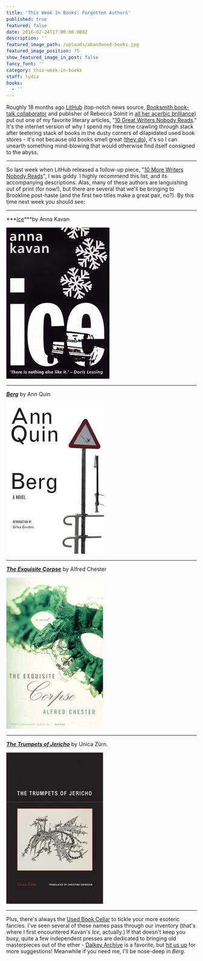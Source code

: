 ```yaml
---
title: 'This Week In Books: Forgotten Authors'
published: true
featured: false
date: 2016-02-24T17:00:00.000Z
description: ''
featured_image_path: /uploads/abandoned-books.jpg
featured_image_position: 75
show_featured_image_in_post: false
fancy_font: ''
category: this-week-in-books
staff: lydia
books:
  - ''
---
```


Roughly 18 months ago [LitHub](https://lithub.com/) (top-notch news source, [Booksmith book-talk collaborator](https://lithub.com/?s=brookline+booksmith) and publisher of Rebecca Solnit in [all her acerbic brilliance](https://lithub.com/80-books-no-woman-should-read/)) put out one of my favorite literary articles, "[10 Great Writers Nobody Reads](https://lithub.com/ten-great-writers-nobody-reads/)." It's the internet version of why I spend my free time crawling through stack after teetering stack of books in the dusty corners of dilapidated used book stores - it's not because old books smell great ([they do](https://emilygould.tumblr.com/post/86237068875/three-fragrances-for-people-who-love-old-book)), it's so I can unearth something mind-blowing that would otherwise find itself consigned to the abyss.

---

So last week when LitHub released a follow-up piece, "[10 More Writers Nobody Reads](https://lithub.com/10-more-writers-nobody-reads/)", I was giddy. I highly recommend this list, and its accompanying descriptions. Alas, many of these authors are languishing out of print (for now!), but there are several that we'll be bringing to Brookline post-haste (and the first two titles make a great pair, no?). By this time next week you should see:

---

***[Ice](https://www.brooklinebooksmith-shop.com/book/9780720612684)***by Anna Kavan

![](/uploads/versions/9780720612684---x----273-400x---.jpg)

---

[***Berg***](https://www.brooklinebooksmith-shop.com/book/9781564783028) by Ann Quin

![](/uploads/versions/9781564783028---x----258-400x---.jpg)

---

[***The Exquisite Corpse***](https://www.brooklinebooksmith-shop.com/book/9781574231977) by Alfred Chester

![](/uploads/versions/9781574231977---x----256-400x---.jpg)

---

***[The Trumpets of Jericho](https://www.brooklinebooksmith-shop.com/book/9781939663092)*** by Unica Zürn.

![](/uploads/versions/9781939663092---x----256-400x---.jpg)

---

Plus, there's always the [Used Book Cellar](https://www.brooklinebooksmith.com/used-books/) to tickle your more esoteric fancies. I've seen several of these names pass through our inventory (that's where I first encountered Kavan's *Ice*, actually.) If that doesn't keep you busy, quite a few independent presses are dedicated to bringing old masterpieces out of the ether - [Dalkey Archive](https://www.dalkeyarchive.com/) is a favorite, but [hit us up](https://twitter.com/smallpressbkcb) for more suggestions! Meanwhile if you need me, I'll be nose-deep in *Berg*.